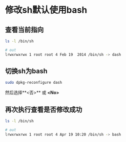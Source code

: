 修改sh默认使用bash
===

## 查看当前指向

```bash
ls -l /bin/sh

# out
lrwxrwxrwx 1 root root 4 Feb 19  2014 /bin/sh -> dash
```

## 切换sh为bash

```bash
sudo dpkg-reconfigure dash
```

然后选择**\<否\>** 或 **\<No\>**

## 再次执行查看是否修改成功

```bash
ls -l /bin/sh

# out
lrwxrwxrwx 1 root root 4 Apr 19 10:20 /bin/sh -> bash
```
